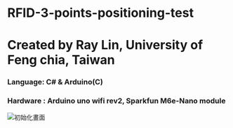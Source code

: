 # RFID-3-points-positioning-test
# Created by Ray Lin, University of Feng chia, Taiwan
### Language: C# & Arduino(C)
### Hardware : Arduino uno wifi rev2, Sparkfun M6e-Nano module
![初始化畫面](https://user-images.githubusercontent.com/72799965/124955383-96131700-e049-11eb-86a3-3c8f855ccbdd.png)
